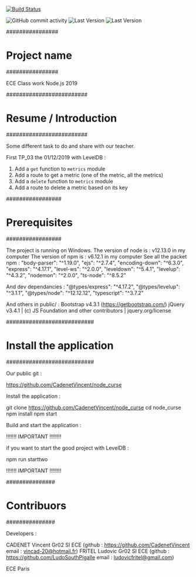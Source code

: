 

[![Build Status](https://travis-ci.com/CadenetVincent/NodeFinal.svg?branch=master)](https://travis-ci.com/CadenetVincent/NodeFinal)

<img alt="GitHub commit activity" src="https://img.shields.io/github/commit-activity/y/CadenetVincent/NodeFinal">
<img alt="Last Version" src="https://img.shields.io/github/package-json/v/CadenetVincent/NodeFinal">
<img alt="Last Version" src="https://img.shields.io/github/languages/code-size/CadenetVincent/NodeFinal">


################
# Project name #
################

ECE Class work Node.js 2019

#########################
# Resume / Introduction #
#########################

Some different task to do and share with our teacher.

First TP_03 the 01/12/2019 with LevelDB :

1. Add a `get` function to `metrics` module
2. Add a route to get a metric (one of the metric, all the metrics)
3. Add a `delete` function to `metrics` module
4. Add a route to delete a metric based on its key

#################
# Prerequisites #
#################

The project is running on Windows.
The version of node is : v12.13.0 in my computer
The version of npm is : v6.12.1 in my computer
See all the packet npm :
    "body-parser": "^1.19.0",
    "ejs": "^2.7.4",
    "encoding-down": "^6.3.0",
    "express": "^4.17.1",
    "level-ws": "^2.0.0",
    "leveldown": "^5.4.1",
    "levelup": "^4.3.2",
    "nodemon": "^2.0.0",
    "ts-node": "^8.5.2"

And dev dependancies :
    "@types/express": "^4.17.2",
    "@types/levelup": "^3.1.1",
    "@types/node": "^12.12.12",
    "typescript": "^3.7.2"

And others in public/ :
Bootstrap v4.3.1 (https://getbootstrap.com/)
jQuery v3.4.1 | (c) JS Foundation and other contributors | jquery.org/license 


###########################
# Install the application #
###########################

Our public git :

https://github.com/CadenetVincent/node_curse

Install the application :

git clone https://github.com/CadenetVincent/node_curse
cd node_curse
npm install
npm start

Build and start the application : 

!!!!!!! IMPORTANT !!!!!!!!

if you want to start the good project with LevelDB :

npm run starttwo

!!!!!!! IMPORTANT !!!!!!!!


###############
# Contribuors #
###############

Developers : 

CADENET Vincent Gr02 SI ECE (github : https://github.com/CadenetVincent email : vincad-20@hotmail.fr)
FRITEL Ludovic Gr02 SI ECE (github : https://github.com/LudoSouthPigalle email : ludovicfritel@gmail.com)

ECE Paris 



